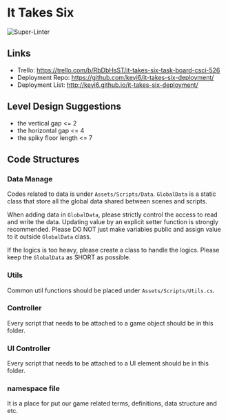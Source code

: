 # It Takes Six

![Super-Linter](https://github.com/CSCI-526/spring-2024-project-tuesday-it-takes-six/actions/workflows/super-lint.yml/badge.svg)

## Links
- Trello: https://trello.com/b/RbDbHsST/it-takes-six-task-board-csci-526
- Deployment Repo: https://github.com/keyi6/it-takes-six-deployment/
- Deployment List: http://keyi6.github.io/it-takes-six-deployment/

## Level Design Suggestions
- the vertical gap <= 2
- the horizontal gap <= 4
- the spiky floor length <= 7


## Code Structures
### Data Manage
Codes related to data is under `Assets/Scripts/Data`. `GlobalData` is a static class that store all the global data shared between scenes and scripts.

When adding data in `GlobalData`, please strictly control the access to read and write the data. Updating value by an explicit setter function is strongly recommended. Please DO NOT just make variables public and assign value to it outside `GlobalData` class.

If the logics is too heavy, please create a class to handle the logics. Please keep the `GlobalData` as SHORT as possible.


### Utils
Common util functions should be placed under `Assets/Scripts/Utils.cs`.


### Controller
Every script that needs to be attached to a game object should be in this folder.

### UI Controller
Every script that needs to be attached to a UI element should be in this folder.

### namespace file
It is a place for put our game related terms, definitions, data structure and etc.
